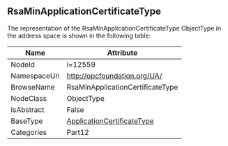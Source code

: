 <!-- objecttype -->
## RsaMinApplicationCertificateType
  
<!-- end of text -->
The representation of the RsaMinApplicationCertificateType ObjectType in the address space is shown in the following table:  

|Name|Attribute|
|---|---|
|NodeId|i=12559|
|NamespaceUri|http://opcfoundation.org/UA/|
|BrowseName|RsaMinApplicationCertificateType|
|NodeClass|ObjectType|
|IsAbstract|False|
|BaseType|[ApplicationCertificateType](../../../Part12/ObjectTypes/ApplicationCertificateType/readme.md)|
|Categories|Part12|

